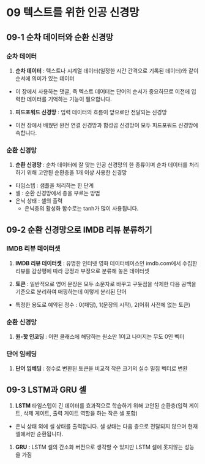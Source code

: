 # 09 텍스트를 위한 인공 신경망

## 09-1 순차 데이터와 순환 신경망

### 순차 데이터

1. **순차 데이터** : 텍스트나 시계열 데이터(일정한 시간 간격으로 기록된 데이터)와 같이 순서에 의미가 있는 데이터

- 이 장에서 사용하는 댓글, 즉 텍스트 데어터는 단어의 순서가 중요하므로 이전에 입력한 데이터를 기억하는 기능이 필요합니다.

1. **피드포워드 신경망** : 입력 데이터의 흐름이 앞으로만 전달되는 신경망

- 이전 장에서 배웠던 완전 연결 신경망과 합성곱 신경망이 모두 피드포워드 신경망에 속합니다.

### 순환 신경망

1. **순환 신경망** : 순차 데이터에 잘 맞는 인공 신경망의 한 종류이며 순차 데이터를 처리하기 위해 고안된 순환층을 1개 이상 사용한 신경망

- 타임스텝 : 샘플을 처리하는 한 단계
- 셀 : 순환 신경망에서 층을 부르는 방법
- 은닉 상태 : 셀의 출력
  - 은닉층의 활성화 함수로는 tanh가 많이 사용됩니다.

## 09-2 순환 신경망으로 IMDB 리뷰 분류하기

### IMDB 리뷰 데이터셋

1. **IMDB 리뷰 데이터셋** : 유명한 인터넷 영화 데이터베이스인 imdb.com에서 수집한 리뷰를 감상평에 따라 긍정과 부정으로 분류해 놓은 데이터셋

1. **토큰** : 일반적으로 영어 문장은 모두 소문자로 바꾸고 구둣점을 삭제한 다음 공백을 기준으로 분리하여 매핑하는데 이렇게 분리된 단어

- 특정한 용도로 예약된 정수 : 0(패딩), 1(문장의 시작), 2(어휘 사전에 없는 토큰)

### 순환 신경망

1. **원-핫 인코딩** : 어떤 클래스에 해당하는 원소만 1이고 나머지는 무도 0인 벡터

### 단어 임베딩

1. **단어 임베딩** : 정수로 변환된 토큰을 비교적 작은 크기의 실수 밀집 벡터로 변환

## 09-3 LSTM과 GRU 셀

1. **LSTM** 타임스텝이 긴 데이터를 효과적으로 학습하기 위해 고안된 순환층(입력 게이트, 삭제 게이트, 출력 게이트 역할을 하는 작은 셀 포함)

- 은닉 상태 외에 셀 상태를 출력합니다. 셀 상태는 다음 층으로 전달되지 않으며 현재 셀에서만 순환됩니다.

1. **GRU** : LSTM 셀의 간소화 버전으로 생각할 수 있지만 LSTM 셀에 못지않는 성능을 가짐
